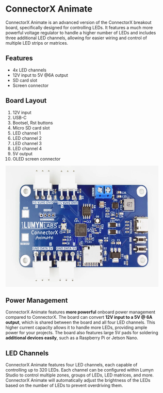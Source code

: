 # ConnectorX Animate

ConnectorX Animate is an advanced version of the ConnectorX breakout board, specifically designed for controlling LEDs. It features a much more powerful voltage regulator to handle a higher number of LEDs and includes three additional LED channels, allowing for easier wiring and control of multiple LED strips or matrices.

## Features

- 4x LED channels
- 12V input to 5V @6A output
- SD card slot
- Screen connector

## Board Layout

1. 12V input
2. USB-C
3. Bootsel, Rst buttons
4. Micro SD card slot
5. LED channel 1
6. LED channel 2
7. LED channel 3
8. LED channel 4
9. 5V output
10. OLED screen connector

<img src="/assets/connectorx-animate.png" alt="ConnectorX Animate" height="400px"/>

## Power Management

ConnectorX Animate features **more powerful** onboard power management compared to ConnectorX. The board can convert **12V input to a 5V @ 6A output**, which is shared between the board and all four LED channels. This higher current capacity allows it to handle more LEDs, providing ample power for your projects. The board also features large 5V pads for soldering **additional devices easily**, such as a Raspberry Pi or Jetson Nano.

## LED Channels

ConnectorX Animate features four LED channels, each capable of controlling up to 320 LEDs. Each channel can be configured within Lumyn Studio to control multiple zones, groups of LEDs, LED matrices, and more. ConnectorX Animate will automatically adjust the brightness of the LEDs based on the number of LEDs to prevent overdriving them.